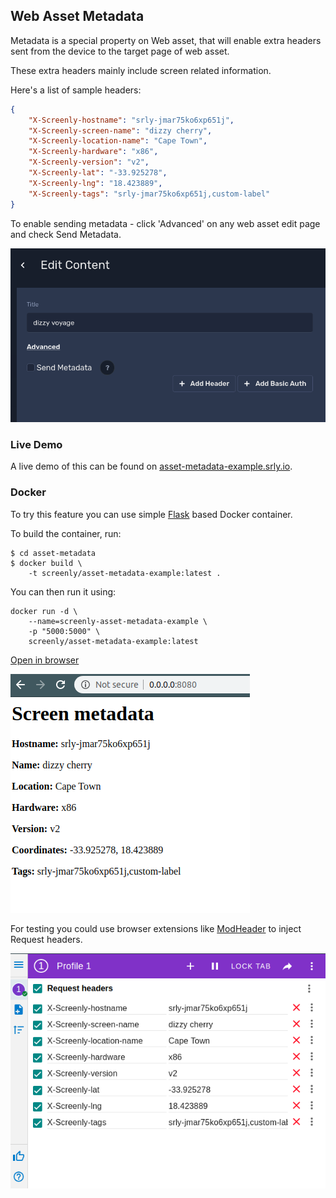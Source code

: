 ## Web Asset Metadata

Metadata is a special property on Web asset, that will enable extra headers sent from the device to the target page of web asset.

These extra headers mainly include screen related information.

Here's a list of sample headers:

```json
{
    "X-Screenly-hostname": "srly-jmar75ko6xp651j",
    "X-Screenly-screen-name": "dizzy cherry",
    "X-Screenly-location-name": "Cape Town",
    "X-Screenly-hardware": "x86",
    "X-Screenly-version": "v2",
    "X-Screenly-lat": "-33.925278",
    "X-Screenly-lng": "18.423889",
    "X-Screenly-tags": "srly-jmar75ko6xp651j,custom-label"
}
```

To enable sending metadata - click 'Advanced' on any web asset edit page and check Send Metadata.

![](img/send_metadata_checkbox.png)

### Live Demo

A live demo of this can be found on [asset-metadata-example.srly.io](https://asset-metadata-example.srly.io/).

### Docker

To try this feature you can use simple [Flask](https://flask.palletsprojects.com/) based Docker container.

To build the container, run:

```
$ cd asset-metadata
$ docker build \
    -t screenly/asset-metadata-example:latest .
```

You can then run it using:

```
docker run -d \
    --name=screenly-asset-metadata-example \
    -p "5000:5000" \
    screenly/asset-metadata-example:latest
```


[Open in browser](http://0.0.0.0:5000)


![](img/python_script_page.png)


For testing you could use browser extensions like [ModHeader](https://chrome.google.com/webstore/detail/modheader/idgpnmonknjnojddfkpgkljpfnnfcklj?hl=en) to inject Request headers.

![](img/mode_header_example.png)
